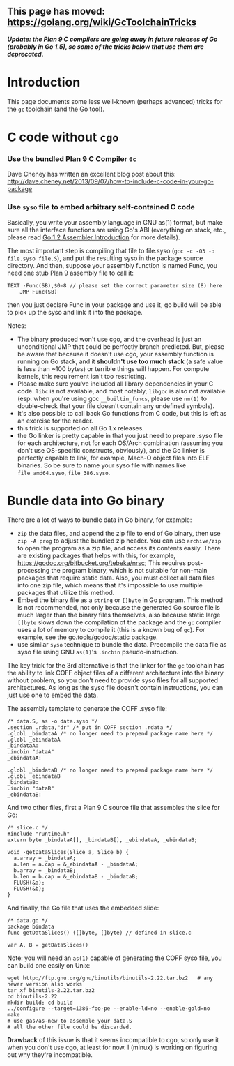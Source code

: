 ## This page has moved: https://golang.org/wiki/GcToolchainTricks ##

_**Update: the Plan 9 C compilers are going away in future releases of Go (probably in Go 1.5), so some of the tricks below that use them are deprecated.**_

# Introduction #
This page documents some less well-known (perhaps advanced) tricks for the `gc` toolchain (and the Go tool).

# C code without `cgo` #
### Use the bundled Plan 9 C Compiler `6c` ###
Dave Cheney has written an excellent blog post about this: http://dave.cheney.net/2013/09/07/how-to-include-c-code-in-your-go-package

### Use `syso` file to embed arbitrary self-contained C code ###
Basically, you write your assembly language in GNU as(1) format, but make sure
all the interface functions are using Go's ABI (everything on stack, etc., please read [Go 1.2 Assembler Introduction](http://golang.org/doc/asm) for more details).

The most important step is compiling that file to file.syso (`gcc -c -O3 -o file.syso file.S`),
and put the resulting syso in the package source directory.
And then, suppose your assembly function is named Func, you need one stub
Plan 9 assembly file to call it:
```
TEXT ·Func(SB),$0-8 // please set the correct parameter size (8) here
	JMP Func(SB)
```
then you just declare Func in your package and use it, go build will be able to
pick up the syso and link it into the package.

Notes:
  * The binary produced won't use cgo, and the overhead is just an unconditional JMP that could be perfectly branch predicted. But, please be aware that because it doesn't use cgo, your assembly function is running on Go stack, and it **shouldn't use too much stack** (a safe value is less than ~100 bytes) or terrible things will happen. For compute kernels, this requirement isn't too restricting.
  * Please make sure you‘ve included all library dependencies in your C code. `libc` is not available, and most notably, `libgcc` is also not available (esp. when you're using gcc `__builtin_funcs`, please use `nm(1)` to double-check that your file doesn't contain any undefined symbols).
  * It's also possible to call back Go functions from C code, but this is left as an exercise for the reader.
  * this trick is supported on all Go 1.x releases.
  * the Go linker is pretty capable in that you just need to prepare .syso file for each architecture, not for each OS/Arch combination (assuming you don't use OS-specific constructs, obviously), and the Go linker is perfectly capable to link, for example, Mach-O object files into ELF binaries. So be sure to name your syso file with names like `file_amd64.syso`, `file_386.syso`.

# Bundle data into Go binary #
There are a lot of ways to bundle data in Go binary, for example:
  * `zip` the data files, and append the zip file to end of Go binary, then use `zip -A prog` to adjust the bundled zip header. You can use `archive/zip` to open the program as a zip file, and access its contents easily. There are existing packages that helps with this, for example, https://godoc.org/bitbucket.org/tebeka/nrsc; This requires post-processing the program binary, which is not suitable for non-main packages that require static data. Also, you must collect all data files into one zip file, which means that it's impossible to use multiple packages that utilize this method.
  * Embed the binary file as a `string` or `[]byte` in Go program. This method is not recommended, not only because the generated Go source file is much larger than the binary files themselves, also because static large `[]byte` slows down the compilation of the package and the `gc` compiler uses a lot of memory to compile it (this is a known bug of `gc`). For example, see the [go.tools/godoc/static](http://godoc.org/code.google.com/p/go.tools/godoc/static) package.
  * use similar `syso` technique to bundle the data. Precompile the data file as syso file using GNU `as(1)`'s `.incbin` pseudo-instruction.

The key trick for the 3rd alternative is that the linker for the `gc` toolchain has the ability to link COFF object files of a different architecture into the binary without problem, so you don't need to provide syso files for all supported architectures. As long as the syso file doesn't contain instructions, you can just use one to embed the data.

The assembly template to generate the COFF .syso file:
```
/* data.S, as -o data.syso */
.section .rdata,"dr" /* put in COFF section .rdata */
.globl _bindataA /* no longer need to prepend package name here */
.globl _ebindataA
_bindataA:
.incbin "dataA"
_ebindataA:

.globl _bindataB /* no longer need to prepend package name here */
.globl _ebindataB
_bindataB:
.incbin "dataB"
_ebindataB:
```

And two other files, first a Plan 9 C source file that assembles the slice for Go:
```
/* slice.c */
#include "runtime.h"
extern byte _bindataA[], _bindataB[], _ebindataA, _ebindataB;

void ·getDataSlices(Slice a, Slice b) {
  a.array = _bindataA;
  a.len = a.cap = &_ebindataA - _bindataA;
  b.array = _bindataB;
  b.len = b.cap = &_ebindataB - _bindataB;
  FLUSH(&a);
  FLUSH(&b);
}
```

And finally, the Go file that uses the embedded slide:
```
/* data.go */
package bindata
func getDataSlices() ([]byte, []byte) // defined in slice.c

var A, B = getDataSlices()
```

Note: you will need an `as(1)` capable of generating the COFF syso file, you
can build one easily on Unix:
```
wget http://ftp.gnu.org/gnu/binutils/binutils-2.22.tar.bz2   # any newer version also works
tar xf binutils-2.22.tar.bz2
cd binutils-2.22
mkdir build; cd build
../configure --target=i386-foo-pe --enable-ld=no --enable-gold=no
make
# use gas/as-new to assemble your data.S
# all the other file could be discarded.
```

**Drawback** of this issue is that it seems incompatible to cgo, so only use it when you don't
use cgo, at least for now. I (minux) is working on figuring out why they're incompatible.